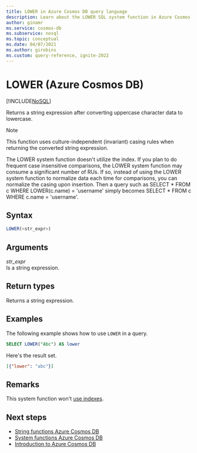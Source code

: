 ```yaml
---
title: LOWER in Azure Cosmos DB query language
description: Learn about the LOWER SQL system function in Azure Cosmos DB to return a string expression after converting uppercase character data to lowercase
author: ginamr
ms.service: cosmos-db
ms.subservice: nosql
ms.topic: conceptual
ms.date: 04/07/2021
ms.author: girobins
ms.custom: query-reference, ignite-2022
---
```

# LOWER (Azure Cosmos DB)
[!INCLUDE[NoSQL](../../includes/appliesto-nosql.md)]

Returns a string expression after converting uppercase character data to lowercase.

> [!NOTE]
> This function uses culture-independent (invariant) casing rules when returning the converted string expression.

The LOWER system function doesn't utilize the index. If you plan to do frequent case insensitive comparisons, the LOWER system function may consume a significant number of RUs. If so, instead of using the LOWER system function to normalize data each time for comparisons, you can normalize the casing upon insertion. Then a query such as SELECT * FROM c WHERE LOWER(c.name) = 'username' simply becomes SELECT * FROM c WHERE c.name = 'username'.

## Syntax
  
```sql
LOWER(<str_expr>)  
```  
  
## Arguments
  
*str_expr*  
   Is a string expression.  
  
## Return types
  
Returns a string expression.  
  
## Examples
  
The following example shows how to use `LOWER` in a query.  
  
```sql
SELECT LOWER("Abc") AS lower
```  
  
 Here's the result set.  
  
```json
[{"lower": "abc"}]
```  

## Remarks

This system function won't [use indexes](../../index-overview.md#index-usage).

## Next steps

- [String functions Azure Cosmos DB](system-functions.yml)
- [System functions Azure Cosmos DB](system-functions.md)
- [Introduction to Azure Cosmos DB](../../introduction.md)
